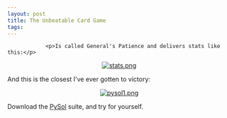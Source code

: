 ```yaml
---
layout: post
title: The Unbeatable Card Game
tags:
---
```



                <p>Is called General's Patience and delivers stats like this:</p>
<div style="text-align: center;"><a href='/uploads/stats.png' title='stats.png'><img src='/uploads/stats.thumbnail.png' alt='stats.png' /></a></div>
<p>And this is the closest I've ever gotten to victory:</p>
<div style="text-align: center;"><a href='/uploads/pysol1.png' title='pysol1.png'><img src='/uploads/pysol1.thumbnail.png' alt='pysol1.png' /></a></div>
<p>Download the <a href="http://www.pysol.org/">PySol</a> suite, and try for yourself.</p>
